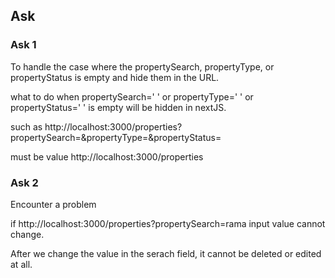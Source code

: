 ## Ask

### Ask 1

To handle the case where the propertySearch, propertyType, or propertyStatus is empty and hide them in the URL.

what to do when propertySearch=' ' or propertyType=' ' or propertyStatus=' ' is empty will be hidden in nextJS.

such as
http://localhost:3000/properties?propertySearch=&propertyType=&propertyStatus=

must be value
http://localhost:3000/properties

### Ask 2

Encounter a problem

if http://localhost:3000/properties?propertySearch=rama
input value cannot change.

After we change the value in the serach field, 
it cannot be deleted or edited at all.